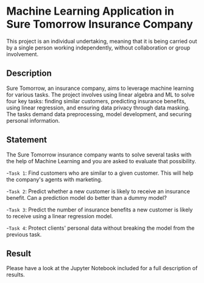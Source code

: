 # Machine Learning Application in Sure Tomorrow Insurance Company

This project is an individual undertaking, meaning that it is being carried out by a single person working independently, without collaboration or group involvement.

## Description

Sure Tomorrow, an insurance company, aims to leverage machine learning for various tasks. The project involves using linear algebra and ML to solve four key tasks: finding similar customers, predicting insurance benefits, using linear regression, and ensuring data privacy through data masking. The tasks demand data preprocessing, model development, and securing personal information.

## Statement

The Sure Tomorrow insurance company wants to solve several tasks with the help of Machine Learning and you are asked to evaluate that possibility.

-`Task 1`: Find customers who are similar to a given customer. This will help the company's agents with marketing.

-`Task 2`: Predict whether a new customer is likely to receive an insurance benefit. Can a prediction model do better than a dummy model?

-`Task 3`: Predict the number of insurance benefits a new customer is likely to receive using a linear regression model.

-`Task 4`: Protect clients' personal data without breaking the model from the previous task. 


## Result 

Please have a look at the Jupyter Notebook included for a full description of results.

